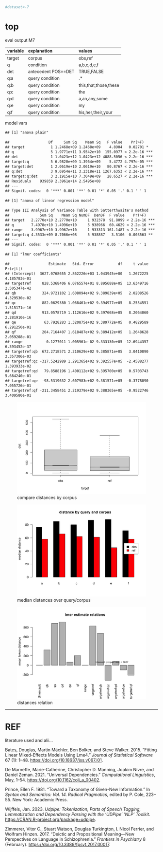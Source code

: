 ``` r
#dataset<-7
```

# top

eval output M7

| variable | explanation         | values                |
|:---------|:--------------------|:----------------------|
| target   | corpus              | obs,ref               |
| q        | condition           | a,b,c,d,e,f           |
| det      | antecedent POS==DET | TRUE,FALSE            |
| q:a      | query condition     | .\*                   |
| q:b      | query condition     | this,that,those,these |
| q:c      | query condition     | the                   |
| q:d      | query condition     | a,an,any,some         |
| q:e      | query condition     | my                    |
| q:f      | query condition     | his,her,their,your    |

model vars

    ## [1] "anova plain"

    ##                  Df     Sum Sq    Mean Sq   F value    Pr(>F)    
    ## target            1 1.2468e+09 1.2468e+09    4.8904   0.02701 *  
    ## q                 5 1.9771e+11 3.9542e+10  155.0977 < 2.2e-16 ***
    ## det               1 1.0423e+12 1.0423e+12 4088.5056 < 2.2e-16 ***
    ## target:q          5 6.9820e+09 1.3964e+09    5.4772 4.797e-05 ***
    ## target:det        1 2.0619e+10 2.0619e+10   80.8767 < 2.2e-16 ***
    ## q:det             3 9.6954e+11 3.2318e+11 1267.6353 < 2.2e-16 ***
    ## target:q:det      3 2.1915e+10 7.3049e+09   28.6527 < 2.2e-16 ***
    ## Residuals    939859 2.3961e+14 2.5495e+08                        
    ## ---
    ## Signif. codes:  0 '***' 0.001 '**' 0.01 '*' 0.05 '.' 0.1 ' ' 1

    ## [1] "anova of linear regression model"

    ## Type III Analysis of Variance Table with Satterthwaite's method
    ##              Sum Sq    Mean Sq NumDF  DenDF  F value    Pr(>F)    
    ## target   2.2770e+10 2.2770e+10     1 932378  91.8099 < 2.2e-16 ***
    ## q        7.4978e+10 1.4996e+10     5 938966  60.4629 < 2.2e-16 ***
    ## range    3.9967e+10 3.9967e+10     1 933313 161.1487 < 2.2e-16 ***
    ## target:q 4.3533e+09 8.7066e+08     5 938887   3.5106  0.003563 ** 
    ## ---
    ## Signif. codes:  0 '***' 0.001 '**' 0.01 '*' 0.05 '.' 0.1 ' ' 1

    ## [1] "lmer coefficients"

    ##                  Estimate   Std. Error           df     t value     Pr(>|t|)
    ## (Intercept)  3627.0768655 2.862226e+03 1.043945e+00   1.2672225 4.185783e-01
    ## targetref     828.5368406 6.076557e+01 8.895688e+05  13.6349716 2.505347e-42
    ## qb            324.9721102 1.608094e+02 9.389839e+05   2.0208526 4.329530e-02
    ## qc            882.0629380 1.068461e+02 9.394977e+05   8.2554551 1.515171e-16
    ## qd            913.0578719 1.112616e+02 9.397668e+05   8.2064060 2.281910e-16
    ## qe             63.7928283 1.320875e+02 9.389772e+05   0.4829589 6.291250e-01
    ## qf            204.7164407 1.618487e+02 9.389412e+05   1.2648628 2.059208e-01
    ## range          -0.1277011 1.005961e-02 9.333130e+05 -12.6944357 6.393452e-37
    ## targetref:qb  672.2718571 2.210629e+02 9.385871e+05   3.0410890 2.357306e-03
    ## targetref:qc -317.5242989 1.291365e+02 9.392557e+05  -2.4588277 1.393933e-02
    ## targetref:qd   79.8588196 1.400112e+02 9.395700e+05   0.5703743 5.684240e-01
    ## targetref:qe  -98.5319632 2.607983e+02 9.381571e+05  -0.3778090 7.055726e-01
    ## targetref:qf -211.3458451 2.219379e+02 9.388365e+05  -0.9522746 3.409580e-01

<figure>
<img src="poster-ext_files/figure-markdown_github/boxplot1-1.png" alt="compare distances by corpus" />
<figcaption aria-hidden="true">compare distances by corpus</figcaption>
</figure>

<figure>
<img src="poster-ext_files/figure-markdown_github/barplot-1.png" alt="median distances over query/corpus" />
<figcaption aria-hidden="true">median distances over query/corpus</figcaption>
</figure>

<figure>
<img src="poster-ext_files/figure-markdown_github/lmeplot-1.png" alt="distances relation" />
<figcaption aria-hidden="true">distances relation</figcaption>
</figure>

------------------------------------------------------------------------

# REF

literature used and alii…

Bates, Douglas, Martin Mächler, Ben Bolker, and Steve Walker. 2015. “Fitting Linear Mixed-Effects Models Using Lme4.” *Journal of Statistical Software* 67 (1): 1–48. <https://doi.org/10.18637/jss.v067.i01>.

De Marneffe, Marie-Catherine, Christopher D. Manning, Joakim Nivre, and Daniel Zeman. 2021. “Universal Dependencies.” *Computational Linguistics*, May, 1–54. <https://doi.org/10.1162/coli_a_00402>.

Prince, Ellen F. 1981. “Toward a Taxonomy of Given-New Information.” In *Syntax and Semantics: Vol. 14. Radical Pragmatics*, edited by P. Cole, 223–55. New York: Academic Press.

Wijffels, Jan. 2023. *Udpipe: Tokenization, Parts of Speech Tagging, Lemmatization and Dependency Parsing with the ’UDPipe’ ’NLP’ Toolkit*. <https://CRAN.R-project.org/package=udpipe>.

Zimmerer, Vitor C., Stuart Watson, Douglas Turkington, I. Nicol Ferrier, and Wolfram Hinzen. 2017. “Deictic and Propositional Meaning—New Perspectives on Language in Schizophrenia.” *Frontiers in Psychiatry* 8 (February). <https://doi.org/10.3389/fpsyt.2017.00017>.
